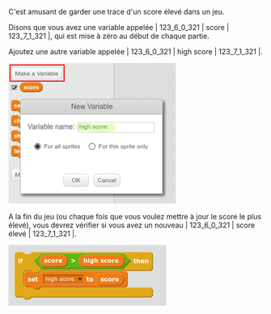 C'est amusant de garder une trace d'un score élevé dans un jeu.

Disons que vous avez une variable appelée | 123_6_0_321 | score | 123_7_1_321 |, qui est mise à zéro au début de chaque partie.

Ajoutez une autre variable appelée | 123_6_0_321 | high score | 123_7_1_321 |.

![capture d'écran](images/make-high-score-variable.png)

A la fin du jeu (ou chaque fois que vous voulez mettre à jour le score le plus élevé), vous devrez vérifier si vous avez un nouveau | 123_6_0_321 | score élevé | 123_7_1_321 |.

![capture d'écran](images/check-for-high-score.png)